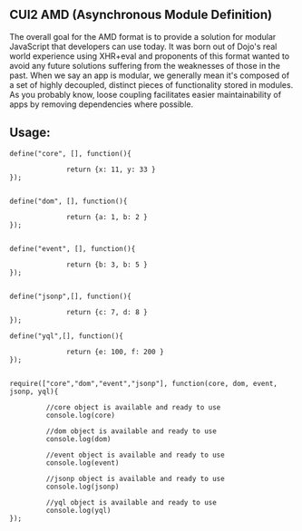 CUI2 AMD (Asynchronous Module Definition)
-----------------------------------------

The overall goal for the AMD format is to provide a solution for modular JavaScript that developers can use today. It was born
out of Dojo's real world experience using XHR+eval and proponents of this format wanted to avoid any future solutions suffering
from the weaknesses of those in the past. When we say an app is modular, we generally mean it's composed of a set of highly decoupled,
distinct pieces of functionality stored in modules. As you probably know, loose coupling facilitates easier maintainability of apps
by removing dependencies where possible.


Usage:
------

    define("core", [], function(){

                  return {x: 11, y: 33 }
    });


    define("dom", [], function(){

                  return {a: 1, b: 2 }
    });


    define("event", [], function(){

                  return {b: 3, b: 5 }
    });


    define("jsonp",[], function(){

                  return {c: 7, d: 8 }
    });

    define("yql",[], function(){

                  return {e: 100, f: 200 }
    });


    require(["core","dom","event","jsonp"], function(core, dom, event, jsonp, yql){

             //core object is available and ready to use
             console.log(core)

             //dom object is available and ready to use
             console.log(dom)

             //event object is available and ready to use
             console.log(event)

             //jsonp object is available and ready to use
             console.log(jsonp)

             //yql object is available and ready to use
             console.log(yql)
    });

